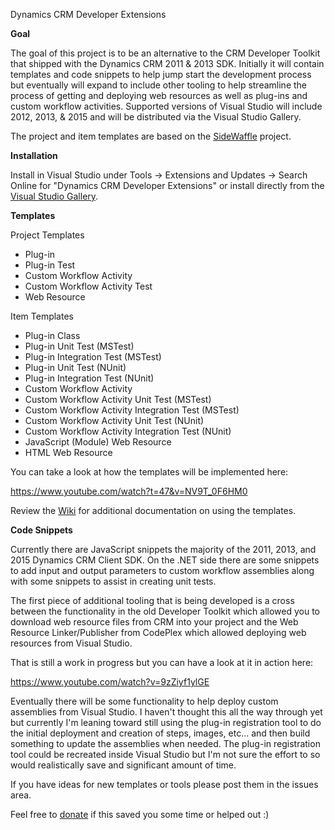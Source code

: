 Dynamics CRM Developer Extensions

**Goal**

The goal of this project is to be an alternative to the CRM Developer Toolkit that shipped with the Dynamics CRM 2011 & 2013 SDK. Initially it will contain templates and code snippets to help jump start the development process but eventually will expand to include other tooling to help streamline the process of getting and deploying web resources as well as plug-ins and custom workflow activities. Supported versions of Visual Studio will include 2012, 2013, & 2015 and will be distributed via the Visual Studio Gallery.

The project and item templates are based on the [SideWaffle](http://sidewaffle.com/) project.

**Installation**

Install in Visual Studio under Tools -> Extensions and Updates -> Search Online for "Dynamics CRM Developer Extensions" or install directly from the [Visual Studio Gallery](https://visualstudiogallery.msdn.microsoft.com/0f9ab063-acec-4c55-bd6c-5eb7c6cffec4).

**Templates**

Project Templates

* Plug-in   
* Plug-in Test   
* Custom Workflow Activity   
* Custom Workflow Activity Test   
* Web Resource   

Item Templates

* Plug-in Class   
* Plug-in Unit Test (MSTest)   
* Plug-in Integration Test (MSTest)   
* Plug-in Unit Test (NUnit)   
* Plug-in Integration Test (NUnit)   
* Custom Workflow Activity   
* Custom Workflow Activity Unit Test (MSTest)   
* Custom Workflow Activity Integration Test (MSTest)   
* Custom Workflow Activity Unit Test (NUnit)   
* Custom Workflow Activity Integration Test (NUnit)   
* JavaScript (Module) Web Resource   
* HTML Web Resource     

You can take a look at how the templates will be implemented here:

https://www.youtube.com/watch?t=47&v=NV9T_0F6HM0

Review the [Wiki](https://github.com/jlattimer/CRMDeveloperExtensions/wiki) for additional documentation on using the templates.

**Code Snippets**

Currently there are JavaScript snippets the majority of the 2011, 2013, and 2015 Dynamics CRM Client SDK. On the .NET side there are some snippets to add input and output parameters to custom workflow assemblies along with some snippets to assist in creating unit tests.

The first piece of additional tooling that is being developed is a cross between the functionality in the old Developer Toolkit which allowed you to download web resource files from CRM into your project and the Web Resource Linker/Publisher from CodePlex which allowed deploying web resources from Visual Studio.

That is still a work in progress but you can have a look at it in action here:

https://www.youtube.com/watch?v=9zZiyf1ylGE

Eventually there will be some functionality to help deploy custom assemblies from Visual Studio. I haven't thought this all the way through yet but currently I'm leaning toward still using the plug-in registration tool to do the initial deployment and creation of steps, images, etc... and then build something to update the assemblies when needed. The plug-in registration tool could be recreated inside Visual Studio but I'm not sure the effort to so would realistically save and significant amount of time.

If you have ideas for new templates or tools please post them in the issues area.

Feel free to [donate](https://www.paypal.com/cgi-bin/webscr?cmd=_s-xclick&hosted_button_id=KGV72FKEY8TJL) if this saved you some time or helped out :)
